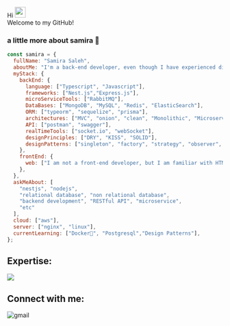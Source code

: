 Hi <a href="https://www.gautamkrishnar.com/"><img src="https://media.giphy.com/media/hvRJCLFzcasrR4ia7z/giphy.gif" width="25px"></a><br>
Welcome to my GitHub!

### a little more about samira 👀

```javascript
const samira = {
  fullName: "Samira Saleh",
  aboutMe: "I'm a back-end developer, even though I have experienced different languages such as C#, php and...,in the end my choice is nodejs.",
  myStack: {
    backEnd: {
      language: ["Typescript", "Javascript"],
      frameworks: ["Nest.js","Express.js"],
      microServiceTools: ["RabbitMQ"],
      DataBases: ["MongoDB", "MySQL", "Redis", "ElasticSearch"],
      ORM: ["typeorm", "sequelize", "prisma"],
      architectures: ["MVC", "onion", "clean", "Monolithic", "Microservice"],
      API: ["postman", "swagger"],
      realTimeTools: ["socket.io", "webSocket"],
      designPrinciples: ["DRY", "KISS", "SOLID"],
      designPatterns: ["singleton", "factory", "strategy", "observer", "decorator"]
    },
    frontEnd: {
      web: ["I am not a front-end developer, but I am familiar with HTML, CSS and Vuejs😇"],
    },
  },
  askMeAbout: [
    "nestjs", "nodejs",
    "relational database", "non relational database",
    "backend development", "RESTful API", "microservice",
    "etc"
  ],
  cloud: ["aws"],
  server: ["nginx", "linux"],
  currentLearning: ["Docker🐳", "Postgresql","Design Patterns"],
};
```

## Expertise:
<img src="https://skillicons.dev/icons?i=ts,js,nestjs,express,nodejs,prisma,mysql,redis,mongodb,rabbitmq,git,mongodb,postman&theme=dark">

## Connect with me:

[<img align="left" alt="gmail" src="https://img.shields.io/badge/Gmail-%2312100E.svg?&style=for-the-badge&logo=gmail&logoColor=white" />](mailto:samira.saleh296@gmail.com)

<!--
tel,gmail
**samira74slh/samira74slh** is a ✨ _special_ ✨ repository because its `README.md` (this file) appears on your GitHub profile.

Here are some ideas to get you started:

- 🔭 I’m currently working on ...
- 🌱 I’m currently learning ...
- 👯 I’m looking to collaborate on ...
- 🤔 I’m looking for help with ...
- 💬 Ask me about ...
- 📫 How to reach me: ...
- 😄 Pronouns: ...
- ⚡ Fun fact: ...
-->
